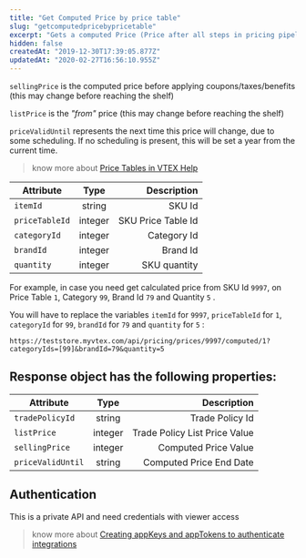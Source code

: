 ```yaml
---
title: "Get Computed Price by price table"
slug: "getcomputedpricebypricetable"
excerpt: "Gets a computed Price (Price after all steps in pricing pipeline) for an SKU in a specific Trade Policy (or Price Table)"
hidden: false
createdAt: "2019-12-30T17:39:05.877Z"
updatedAt: "2020-02-27T16:56:10.955Z"
---
```

`sellingPrice` is the computed price before applying coupons/taxes/benefits (this may change before reaching the  shelf)

`listPrice` is the *"from"* price (this may change before reaching the shelf)

`priceValidUntil` represents the next time this price will change, due to some scheduling. If no scheduling is present, this will be set a year from the current time.



> know more about [Price Tables in VTEX Help](https://help.vtex.com/en/announcement/from-now-on-you-can-create-promotional-price-tables)


| Attribute    | Type        | Description |
| --------------- |:---------:| -------------------------------------------------------------------------------------------:|
| `itemId` | string | SKU Id |
| `priceTableId` | integer | SKU Price Table Id |
| `categoryId` | integer | Category Id |
| `brandId` | integer | Brand Id |
| `quantity` | integer | SKU quantity |





For example, in case you need get calculated price from SKU Id `9997`, on Price Table `1`, Category `99`, Brand Id `79` and Quantity `5`  .

You will have to replace the variables `itemId` for `9997`, `priceTableId` for `1`, `categoryId` for `99`, `brandId` for `79` and `quantity` for `5` :

```
https://teststore.myvtex.com/api/pricing/prices/9997/computed/1?categoryIds=[99]&brandId=79&quantity=5
```




## Response object has the following properties:


| Attribute    | Type        | Description |
| ------------ |:-----------:| -----------:|
| `tradePolicyId` | string | Trade Policy Id |
| `listPrice` | integer | Trade Policy List Price Value |
| `sellingPrice` | integer | Computed Price Value |
| `priceValidUntil` | string | Computed Price End Date |




## Authentication


This is a private API and need credentials with viewer access


> know more about [Creating appKeys and appTokens to authenticate integrations](https://help.vtex.com/en/tutorial/creating-appkeys-and-apptokens-to-authenticate-integrations)